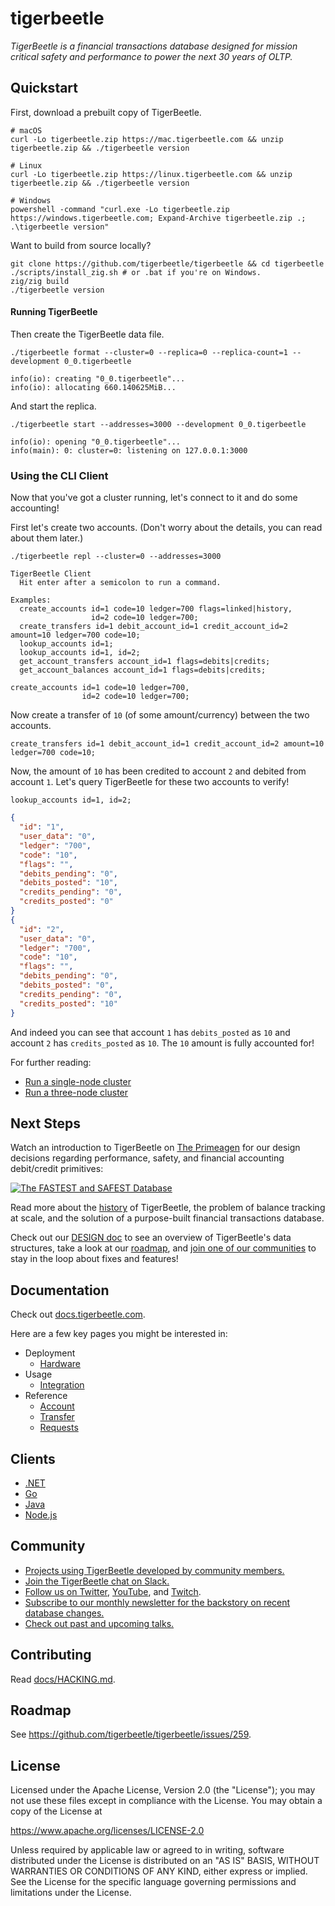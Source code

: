 # tigerbeetle

*TigerBeetle is a financial transactions database designed for mission critical safety and performance to power the next 30 years of OLTP.*

## Quickstart

First, download a prebuilt copy of TigerBeetle.

```console
# macOS
curl -Lo tigerbeetle.zip https://mac.tigerbeetle.com && unzip tigerbeetle.zip && ./tigerbeetle version

# Linux
curl -Lo tigerbeetle.zip https://linux.tigerbeetle.com && unzip tigerbeetle.zip && ./tigerbeetle version

# Windows
powershell -command "curl.exe -Lo tigerbeetle.zip https://windows.tigerbeetle.com; Expand-Archive tigerbeetle.zip .; .\tigerbeetle version"
```

Want to build from source locally?

```console
git clone https://github.com/tigerbeetle/tigerbeetle && cd tigerbeetle
./scripts/install_zig.sh # or .bat if you're on Windows.
zig/zig build
./tigerbeetle version
```

#### Running TigerBeetle

Then create the TigerBeetle data file.

```console
./tigerbeetle format --cluster=0 --replica=0 --replica-count=1 --development 0_0.tigerbeetle
```
```console
info(io): creating "0_0.tigerbeetle"...
info(io): allocating 660.140625MiB...
```

And start the replica.

```console
./tigerbeetle start --addresses=3000 --development 0_0.tigerbeetle
```
```console
info(io): opening "0_0.tigerbeetle"...
info(main): 0: cluster=0: listening on 127.0.0.1:3000
```

### Using the CLI Client

Now that you've got a cluster running, let's connect to it and do some
accounting!

First let's create two accounts. (Don't worry about the details, you
can read about them later.)

```console
./tigerbeetle repl --cluster=0 --addresses=3000
```
```console
TigerBeetle Client
  Hit enter after a semicolon to run a command.

Examples:
  create_accounts id=1 code=10 ledger=700 flags=linked|history,
                  id=2 code=10 ledger=700;
  create_transfers id=1 debit_account_id=1 credit_account_id=2 amount=10 ledger=700 code=10;
  lookup_accounts id=1;
  lookup_accounts id=1, id=2;
  get_account_transfers account_id=1 flags=debits|credits;
  get_account_balances account_id=1 flags=debits|credits;
```
```console
create_accounts id=1 code=10 ledger=700,
                id=2 code=10 ledger=700;
```

Now create a transfer of `10` (of some amount/currency) between the two accounts.

```console
create_transfers id=1 debit_account_id=1 credit_account_id=2 amount=10 ledger=700 code=10;
```

Now, the amount of `10` has been credited to account `2` and debited
from account `1`. Let's query TigerBeetle for these two accounts to
verify!

```console
lookup_accounts id=1, id=2;
```
```json
{
  "id": "1",
  "user_data": "0",
  "ledger": "700",
  "code": "10",
  "flags": "",
  "debits_pending": "0",
  "debits_posted": "10",
  "credits_pending": "0",
  "credits_posted": "0"
}
{
  "id": "2",
  "user_data": "0",
  "ledger": "700",
  "code": "10",
  "flags": "",
  "debits_pending": "0",
  "debits_posted": "0",
  "credits_pending": "0",
  "credits_posted": "10"
}
```

And indeed you can see that account `1` has `debits_posted` as `10`
and account `2` has `credits_posted` as `10`. The `10` amount is fully
accounted for!

For further reading:
* [Run a single-node cluster](https://docs.tigerbeetle.com/getting-started/single-binary)
* [Run a three-node cluster](https://docs.tigerbeetle.com/getting-started/single-binary-three)

## Next Steps

Watch an introduction to TigerBeetle on [The Primeagen](https://www.youtube.com/watch?v=sC1B3d9C_sI) for our design
decisions regarding performance, safety, and financial accounting debit/credit
primitives:

[![The FASTEST and SAFEST Database
](https://img.youtube.com/vi/sC1B3d9C_sI/0.jpg)](https://www.youtube.com/watch?v=sC1B3d9C_sI)

Read more about the [history](./docs/about/README.md#history) of TigerBeetle, the
problem of balance tracking at scale, and the solution of a
purpose-built financial transactions database.

Check out our [DESIGN doc](./docs/DESIGN.md) to see an overview of
TigerBeetle's data structures, take a look at our
[roadmap](https://github.com/tigerbeetle/tigerbeetle/issues/259), and
[join one of our communities](#Community) to stay in the loop about
fixes and features!

## Documentation

Check out [docs.tigerbeetle.com](https://docs.tigerbeetle.com/).

Here are a few key pages you might be interested in:

- Deployment
  - [Hardware](https://docs.tigerbeetle.com/operating/hardware)
- Usage
  - [Integration](https://docs.tigerbeetle.com/#designing-for-tigerbeetle)
- Reference
  - [Account](https://docs.tigerbeetle.com/reference/account)
  - [Transfer](https://docs.tigerbeetle.com/reference/transfer)
  - [Requests](https://docs.tigerbeetle.com/reference/requests)

## Clients

* [.NET](https://docs.tigerbeetle.com/clients/dotnet)
* [Go](https://docs.tigerbeetle.com/clients/go)
* [Java](https://docs.tigerbeetle.com/clients/java)
* [Node.js](https://docs.tigerbeetle.com/clients/node)

## Community

* [Projects using TigerBeetle developed by community members.](./docs/COMMUNITY_PROJECTS.md)
* [Join the TigerBeetle chat on Slack.](https://slack.tigerbeetle.com/invite)
* [Follow us on Twitter](https://twitter.com/TigerBeetleDB), [YouTube](https://www.youtube.com/@tigerbeetledb), and [Twitch](https://www.twitch.tv/tigerbeetle).
* [Subscribe to our monthly newsletter for the backstory on recent database changes.](https://mailchi.mp/8e9fa0f36056/subscribe-to-tigerbeetle)
* [Check out past and upcoming talks.](/docs/TALKS.md)

## Contributing

Read [docs/HACKING.md](docs/HACKING.md).

## Roadmap

See https://github.com/tigerbeetle/tigerbeetle/issues/259.

## License
Licensed under the Apache License, Version 2.0 (the "License"); you may not use these files except in compliance with the License. You may obtain a copy of the License at

https://www.apache.org/licenses/LICENSE-2.0

Unless required by applicable law or agreed to in writing, software distributed under the License is distributed on an "AS IS" BASIS, WITHOUT WARRANTIES OR CONDITIONS OF ANY KIND, either express or implied. See the License for the specific language governing permissions and limitations under the License.
